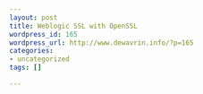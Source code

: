 ```yaml
--- 
layout: post
title: Weblogic SSL with OpenSSL
wordpress_id: 165
wordpress_url: http://www.dewavrin.info/?p=165
categories: 
- uncategorized
tags: []

---
```


